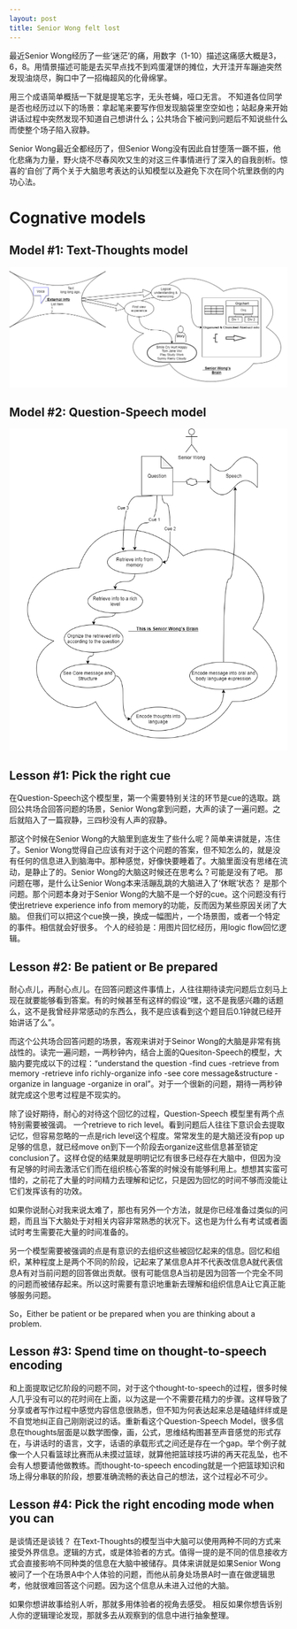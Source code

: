 ```yaml
---
layout: post
title: Senior Wong felt lost
---
```


最近Senior Wong经历了一些‘迷茫’的痛，用数字（1-10）描述这痛感大概是3，6，8。用情景描述可能是去买早点找不到鸡蛋灌饼的摊位，大开洼开车蹦迪突然发现油烧尽，胸口中了一招梅超风的化骨绵掌。

用三个成语简单概括一下就是提笔忘字，无头苍蝇，哑口无言。
不知道各位同学是否也经历过以下的场景：拿起笔来要写作但发现脑袋里空空如也；站起身来开始讲话过程中突然发现不知道自己想讲什么；公共场合下被问到问题后不知说些什么而使整个场子陷入寂静。

Senior Wong最近全都经历了，但Senior Wong没有因此自甘堕落一蹶不振，他化悲痛为力量，野火烧不尽春风吹又生的对这三件事情进行了深入的自我剖析。惊喜的‘自创’了两个关于大脑思考表达的认知模型以及避免下次在同个坑里跌倒的内功心法。

# Cognative models # 
## Model #1: Text-Thoughts model ##
![](../images/post4_iamlost/CognitiveModel-Text-Thoughtsmodel.png)
## Model #2: Question-Speech model ##
![](../images/post4_iamlost/CognitiveModel-Question-Speechmodel.png)

## Lesson #1: Pick the right cue ##
在Question-Speech这个模型里，第一个需要特别关注的环节是cue的选取。跳回公共场合回答问题的场景，Senior Wong拿到问题，大声的读了一遍问题。之后就陷入了一篇寂静，三四秒没有人声的寂静。

那这个时候在Senior Wong的大脑里到底发生了些什么呢？简单来讲就是，冻住了。Senior Wong觉得自己应该有对于这个问题的答案，但不知怎么的，就是没有任何的信息进入到脑海中。那种感觉，好像快要睡着了。大脑里面没有思绪在流动，是静止了的。Senior Wong的大脑这时候还在思考么？可能是没有了吧。
那问题在哪，是什么让Senior Wong本来活蹦乱跳的大脑进入了‘休眠’状态？
是那个问题。那个问题本身对于Senior Wong的大脑不是一个好的cue。这个问题没有行使出retrieve experience info from memory的功能，反而因为某些原因关闭了大脑。
但我们可以把这个cue换一换，换成一幅图片，一个场景图，或者一个特定的事件。相信就会好很多。
个人的经验是：用图片回忆经历，用logic flow回忆逻辑。


## Lesson #2: Be patient or Be prepared ##
耐心点儿，再耐心点儿。在回答问题这件事情上，人往往期待读完问题后立刻马上现在就要能够看到答案。有的时候甚至有这样的假设“嘿，这不是我感兴趣的话题么，这不是我曾经非常感动的东西么，我不是应该看到这个题目后0.1钟就已经开始讲话了么”。

而这个公共场合回答问题的场景，客观来讲对于Seinor Wong的大脑是非常有挑战性的。读完一遍问题，一两秒钟内，结合上面的Quesiton-Speech的模型，大脑内要完成以下的过程：“understand the question -find cues -retrieve from memory -retrieve info richly-organize info -see core message&structure -organize in language -organize in oral”。对于一个很新的问题，期待一两秒钟就完成这个思考过程是不现实的。 

除了设好期待，耐心的对待这个回忆的过程，Question-Speech 模型里有两个点特别需要被强调。
一个retrieve to rich level。看到问题后人往往下意识会去提取记忆，但容易忽略的一点是rich level这个程度。常常发生的是大脑还没有pop up足够的信息，就已经move on到下一个阶段去organize这些信息甚至锁定conclusion了。这样仓促的结果就是明明记忆有很多已经存在大脑中，但因为没有足够的时间去激活它们而在组织核心答案的时候没有能够利用上。想想其实蛮可惜的，之前花了大量的时间精力去理解和记忆，只是因为回忆的时间不够而没能让它们发挥该有的功效。

如果你说耐心对我来说太难了，那也有另外一个方法，就是你已经准备过类似的问题，而且当下大脑处于对相关内容非常熟悉的状况下。这也是为什么有考试或者面试时考生需要花大量的时间准备的。

另一个模型需要被强调的点是有意识的去组织这些被回忆起来的信息。回忆和组织，某种程度上是两个不同的阶段，记起来了某信息A并不代表改信息A就代表信息A有对当前问题的回答做出贡献。很有可能信息A当初是因为回答一个完全不同的问题而被储存起来。所以这时需要有意识地重新去理解和组织信息A让它真正能够服务问题。 

So，Either be patient or be prepared when you are thinking about a problem. 

## Lesson #3: Spend time on thought-to-speech encoding ##
和上面提取记忆阶段的问题不同，对于这个thought-to-speech的过程，很多时候人几乎没有可以的花时间在上面，以为这是一个不需要花精力的步骤。这样导致了分享或者写作过程中感觉内容信息很熟悉，但不知为何表达起来总是磕磕绊绊或是不自觉地纠正自己刚刚说过的话。重新看这个Question-Speech Model，很多信息在thoughts层面是以数学图像，画，公式，思维结构图甚至声音感觉的形式存在，与讲话时的语言，文字，话语的承载形式之间还是存在一个gap。举个例子就像一个人只看篮球比赛而从未摸过篮球，就算他把篮球技巧讲的再天花乱坠，也不会有人想要请他做教练。而thought-to-speech encoding就是一个把篮球知识和场上得分串联的阶段，想要准确流畅的表达自己的想法，这个过程必不可少。

## Lesson #4: Pick the right encoding mode when you can ##
是谈情还是谈钱？
在Text-Thoughts的模型当中大脑可以使用两种不同的方式来接受外界信息。逻辑的方式，或是体验者的方式。值得一提的是不同的信息接收方式会直接影响不同种类的信息在大脑中被储存。具体来讲就是如果Senior Wong被问了一个在场景A中个人体验的问题，而他从前身处场景A时一直在做逻辑思考，他就很难回答这个问题。因为这个信息从未进入过他的大脑。

如果你想讲故事给别人听，那就多用体验者的视角去感受。
相反如果你想告诉别人你的逻辑理论发现，那就多去从观察到的信息中进行抽象整理。